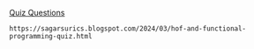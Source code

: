 [Quiz Questions](https://sagarsurics.blogspot.com/2024/03/hof-and-functional-programming-quiz.html)
```
https://sagarsurics.blogspot.com/2024/03/hof-and-functional-programming-quiz.html
```
